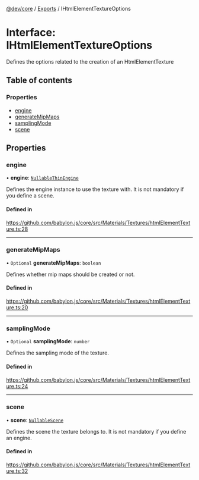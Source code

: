[@dev/core](../README.md) / [Exports](../modules.md) / IHtmlElementTextureOptions

# Interface: IHtmlElementTextureOptions

Defines the options related to the creation of an HtmlElementTexture

## Table of contents

### Properties

- [engine](IHtmlElementTextureOptions.md#engine)
- [generateMipMaps](IHtmlElementTextureOptions.md#generatemipmaps)
- [samplingMode](IHtmlElementTextureOptions.md#samplingmode)
- [scene](IHtmlElementTextureOptions.md#scene)

## Properties

### engine

• **engine**: [`Nullable`](../modules.md#nullable)[`ThinEngine`](../classes/ThinEngine.md)

Defines the engine instance to use the texture with. It is not mandatory if you define a scene.

#### Defined in

https://github.com/babylon.js/core/src/Materials/Textures/htmlElementTexture.ts:28

___

### generateMipMaps

• `Optional` **generateMipMaps**: `boolean`

Defines whether mip maps should be created or not.

#### Defined in

https://github.com/babylon.js/core/src/Materials/Textures/htmlElementTexture.ts:20

___

### samplingMode

• `Optional` **samplingMode**: `number`

Defines the sampling mode of the texture.

#### Defined in

https://github.com/babylon.js/core/src/Materials/Textures/htmlElementTexture.ts:24

___

### scene

• **scene**: [`Nullable`](../modules.md#nullable)[`Scene`](../classes/Scene.md)

Defines the scene the texture belongs to. It is not mandatory if you define an engine.

#### Defined in

https://github.com/babylon.js/core/src/Materials/Textures/htmlElementTexture.ts:32
